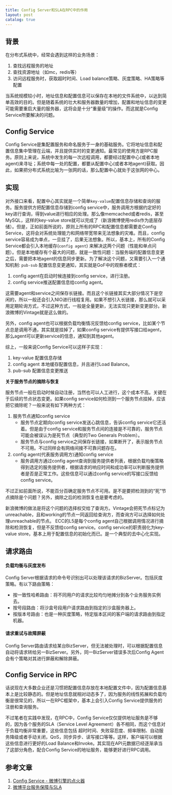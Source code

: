 ```yaml
---
title: Config Server和SLA在RPC中的作用
layout: post
catalog: true
---
```



## 背景

在分布式系统中，经常会遇到这样的业务场景：

1. 查找远程服务的地址
2. 查找资源地址（如mc，redis等）
3. 访问远程服务时，获取超时时间、Load balance策略、灰度策略、HA策略等配置

当系统规模较小时，地址信息和配置信息可以保存在本地的文件系统中，以达到简单高效的目的。但是随着系统的壮大和服务器数量的增加，配置和地址信息的变更可能需要重启大量的服务器，这将会是十分“重量级”的操作。而这就是Config Service所要解决的问题。


## Config Service

Config Service是集配置服务和命名服务于一身的基础服务。它将地址信息和配置信息集中管理在云端，并且提供实时的变更通知。最常见的使用方是RPC服务。原则上来说，系统中发生的每一次远程调用，都要经过配置中心(或者本地agent)来寻址；系统中每一处的配置，都要从配置中心(或者本地agent)获取。因此，如果把分布式系统比喻为一张网的话，那么配置中心就处于这张网的中心。


## 实现

对外接口来看，配置中心其实就是一个简单`key-value`配置信息存储和查询的服务。服务提供方把配置信息存储到config service中，服务调用方根据约定好的key进行查询，得到value进行相应的处理。那么像memcached或者redis，甚至MySQL，这样的key-value store就可以完成了（新浪微博使用redis作为底层存储）。但是，正如前面所说的，原则上所有的RPC和配置信息都需要走Config Service，这将会对系统处理能力和网络带宽带来无法想象的灾难。而且，config service容易成为单点，一旦挂了，后果无法想象。所以，基本上，所有的Config Service都会引入本地缓存(`config agent`) 来解决这两个问题（性能和单点问题）。但是本地缓存有个最大的问题，就是一致性问题：当服务端的配置信息变更之后，需要把本地agent的信息同步更新。为了解决这个问题，又需要引入一个通知机制: `pub-sub` 配置信息变更通知，其实就是GoF中的观察者模式：

1. config agent在启动时候连接到config service，进行注册。
2. config service推送配置信息给config agent。

这需要agent和service之间保存长链接。而且这个长链接其实大部分情况下是空闲的，所以一般还会引入NIO进行线程复用。如果不想引入长链接，那么就可以采用定期轮询方式，不过这种方式，一般是全量更新，无法实现只更新变更部分。新浪微博的Vintage就是这么做的。

另外，config agent也可以根据负载均衡情况反馈给config service，比如某个节点总是调用不通，其实就是挂掉了，如果config service有提供写接口给agent，那么agent可以更新service的信息，通知到其他agent。

综上，一般来说Config Service可以这样子实现：

1. key-value 配置信息存储
2. config agent 本地缓存配置信息，并且进行Load Balance。
3. pub-sub 配置信息变更推送


**关于服务节点的摘除与恢复**

服务节点一般在启动时候自动注册，当然也可以人工进行，这个成本不高。关键在于后续的节点状态变更。如果config service如何检测到一个服务节点挂掉，应该把它摘除呢？一般来说有如下两种方式：

1. 服务节点通知config service
	* 服务节点定期向config service发送心跳信息，告诉config service它还活着。但是由于config service和服务节点间的连接是不可靠的，服务节点可能会被误认为是死节点（典型的Two Generals Problem）。
	* 服务节点与config service之间保存长链接，如果断开了，表示服务节点不可用。不过同样会有网络间接不可靠问题存在。
2. config agent(代表服务调用方)通知config service
	* 服务调用方通过config agent查询到服务提供者列表，根据负载均衡策略得到选定的服务提供者，根据请求的响应时间和成功率可以判断服务提供者是否是正常工作。这些信息可以通过config service的写接口反馈给config service。

不过正如前面所说，不能百分百确定服务节点不可用。是不是要把检测到的“死”节点摘除是个问题？另外，摘除之后的检测恢复也是要考虑的。

新浪微博的做法是将这个问题的选择权交给了查询方。Vintage会把死节点标记为unreachable，且和working的节点一同返回给查询方，而查询方可以选择如何处理unreachable的节点。
ECC的L5是每个config agent自己根据调用情况进行摘除和检测恢复，但是不反馈给config service。config service的职责弱化为key-value store，基本上用于配置信息的初始化而已。是一个典型的去中心化实现。


## 请求路由


#### 负载均衡与灰度发布

Config Server根据请求的命令号识别出可以处理该请求的BizServer。包括灰度策略。有以下路由策略：

* 按一致性哈希路由：将不同用户的请求比较均匀地摊分到各个业务服务实例去。
* 按号段路由：将沙盒号段用户请求路由到指定的沙盒服务器上。
* 按版本号路由：也是一种灰度策略，特定版本区间的客户端的请求路由到指定机器。

#### 请求重试与故障屏蔽

Config Server路由请求给某台BizServer，但无法被处理时，可以根据配置信息自动将请求转给另一BizServer。另外，同一BizServer错误多次后Config Agent会有个策略对其进行屏蔽和解除屏蔽。


## Config Service in RPC

话说现在大多数企业还是习惯把配置信息存放在本地配置文件中，因为配置信息基本上是比较静态的。但是地址信息就相对动态多了，因为服务的线性拓展和负载均衡是很常见的，所以一在RPC框架中，基本上会引入Config Service提供服务的注册和查询服务。

不过笔者在实践中发现，在RPC中，Config Service仅仅提供地址服务是不够的，因为各个服务的SLA（Service Level Agreement）各不相同，而这个信息对于负载均衡非常重要，这些信息包括 超时时间、失败容忍度、频率限制、自动服务降级或者手动关闭，QoS，同步异步、读写接口等等。这样，客户端可以根据这些信息进行更好的Load Balance和Invoke。其实现在API元数据已经逐渐承当了这部分角色，配合Config Service的地址服务，能够更好进行RPC调用。

## 参考文章

1. [Config Service - 微博引擎的点火器](http://c.blog.sina.com.cn/profile.php?blogid=a466bf9189000to5)
2. [微博平台服务保障与SLA](http://c.blog.sina.com.cn/profile.php?blogid=a466bf9189000tw2)



